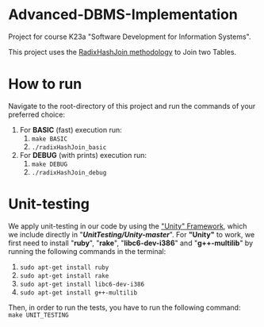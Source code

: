 # Advanced-DBMS-Implementation
Project for course Κ23a "Software Development for Information Systems".

This project uses the [RadixHashJoin methodology](https://ieeexplore.ieee.org/document/6544839) to Join two Tables.

# How to run
Navigate to the root-directory of this project and run the commands of your preferred choice:
1) For **BASIC** (fast) execution run:
    1) `make BASIC`
    2) `./radixHashJoin_basic`
2) For **DEBUG** (with prints) execution run:
    1) `make DEBUG`
    2) `./radixHashJoin_debug`

# Unit-testing
We apply unit-testing in our code by using the ["Unity" Framework](https://github.com/ThrowTheSwitch/Unity), which we include directly in "***UnitTesting/Unity-master***".
For **"Unity"** to work, we first need to install "**ruby**", "**rake**", "**libc6-dev-i386**" and "**g++-multilib**" by running the following commands in the terminal:<br/>
1) `sudo apt-get install ruby`
2) `sudo apt-get install rake`
3) `sudo apt-get install libc6-dev-i386`
4) `sudo apt-get install g++-multilib`

Then, in order to run the tests, you have to run the following command:<br/>
`make UNIT_TESTING`
